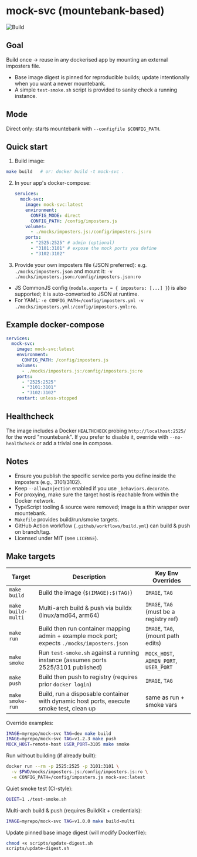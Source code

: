 # mock-svc (mountebank-based)

![Build](https://img.shields.io/badge/CI-GitHub_Actions-blue?logo=github)

## Goal

Build once → reuse in any dockerised app by mounting an external imposters file.

- Base image digest is pinned for reproducible builds; update intentionally when you want a newer mountebank.
- A simple `test-smoke.sh` script is provided to sanity check a running instance.

## Mode

Direct only: starts mountebank with `--configfile $CONFIG_PATH`.

## Quick start

1. Build image:

```bash
make build   # or: docker build -t mock-svc .
```

2. In your app's docker-compose:
   ```yaml
   services:
     mock-svc:
       image: mock-svc:latest
       environment:
         CONFIG_MODE: direct
         CONFIG_PATH: /config/imposters.js
       volumes:
         - ./mocks/imposters.js:/config/imposters.js:ro
       ports:
         - "2525:2525" # admin (optional)
         - "3101:3101" # expose the mock ports you define
         - "3102:3102"
   ```
3. Provide your own imposters file (JSON preferred): e.g. `./mocks/imposters.json` and mount it:
   `-v ./mocks/imposters.json:/config/imposters.json:ro`

- JS CommonJS config (`module.exports = { imposters: [...] }`) is also supported; it is auto-converted to JSON at runtime.
- For YAML: `-e CONFIG_PATH=/config/imposters.yml -v ./mocks/imposters.yml:/config/imposters.yml:ro`.

## Example docker-compose

```yaml
services:
  mock-svc:
    image: mock-svc:latest
    environment:
      CONFIG_PATH: /config/imposters.js
    volumes:
      - ./mocks/imposters.js:/config/imposters.js:ro
    ports:
      - "2525:2525"
      - "3101:3101"
      - "3102:3102"
    restart: unless-stopped
```

## Healthcheck

The image includes a Docker `HEALTHCHECK` probing `http://localhost:2525/` for the word "mountebank".
If you prefer to disable it, override with `--no-healthcheck` or add a trivial one in compose.

## Notes

- Ensure you publish the specific service ports you define inside the imposters (e.g., 3101/3102).
- Keep `--allowInjection` enabled if you use `_behaviors.decorate`.
- For proxying, make sure the target host is reachable from within the Docker network.
- TypeScript tooling & source were removed; image is a thin wrapper over mountebank.
- `Makefile` provides build/run/smoke targets.
- GitHub Action workflow (`.github/workflows/build.yml`) can build & push on branch/tag.
- Licensed under MIT (see `LICENSE`).

## Make targets

| Target             | Description                                                                                  | Key Env Overrides                       |
| ------------------ | -------------------------------------------------------------------------------------------- | --------------------------------------- |
| `make build`       | Build the image (`$(IMAGE):$(TAG)`)                                                          | `IMAGE`, `TAG`                          |
| `make build-multi` | Multi-arch build & push via buildx (linux/amd64, arm64)                                      | `IMAGE`, `TAG` (must be a registry ref) |
| `make run`         | Build then run container mapping admin + example mock port; expects `./mocks/imposters.json` | `IMAGE`, `TAG`, (mount path edits)      |
| `make smoke`       | Run `test-smoke.sh` against a running instance (assumes ports 2525/3101 published)           | `MOCK_HOST`, `ADMIN_PORT`, `USER_PORT`  |
| `make push`        | Build then push to registry (requires prior `docker login`)                                  | `IMAGE`, `TAG`                          |
| `make smoke-run`   | Build, run a disposable container with dynamic host ports, execute smoke test, clean up      | same as run + smoke vars                |

Override examples:

```bash
IMAGE=myrepo/mock-svc TAG=dev make build
IMAGE=myrepo/mock-svc TAG=v1.2.3 make push
MOCK_HOST=remote-host USER_PORT=3105 make smoke
```

Run without building (if already built):

```bash
docker run --rm -p 2525:2525 -p 3101:3101 \
  -v $PWD/mocks/imposters.js:/config/imposters.js:ro \
  -e CONFIG_PATH=/config/imposters.js mock-svc:latest
```

Quiet smoke test (CI-style):

```bash
QUIET=1 ./test-smoke.sh
```

Multi-arch build & push (requires BuildKit + credentials):

```bash
IMAGE=myrepo/mock-svc TAG=v1.0.0 make build-multi
```

Update pinned base image digest (will modify Dockerfile):

```bash
chmod +x scripts/update-digest.sh
scripts/update-digest.sh
```
